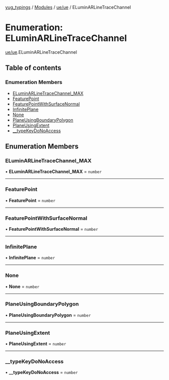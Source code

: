[yug_typings](../README.md) / [Modules](../modules.md) / [ue/ue](../modules/ue_ue.md) / ELuminARLineTraceChannel

# Enumeration: ELuminARLineTraceChannel

[ue/ue](../modules/ue_ue.md).ELuminARLineTraceChannel

## Table of contents

### Enumeration Members

- [ELuminARLineTraceChannel\_MAX](ue_ue.ELuminARLineTraceChannel.md#eluminarlinetracechannel_max)
- [FeaturePoint](ue_ue.ELuminARLineTraceChannel.md#featurepoint)
- [FeaturePointWithSurfaceNormal](ue_ue.ELuminARLineTraceChannel.md#featurepointwithsurfacenormal)
- [InfinitePlane](ue_ue.ELuminARLineTraceChannel.md#infiniteplane)
- [None](ue_ue.ELuminARLineTraceChannel.md#none)
- [PlaneUsingBoundaryPolygon](ue_ue.ELuminARLineTraceChannel.md#planeusingboundarypolygon)
- [PlaneUsingExtent](ue_ue.ELuminARLineTraceChannel.md#planeusingextent)
- [\_\_typeKeyDoNoAccess](ue_ue.ELuminARLineTraceChannel.md#__typekeydonoaccess)

## Enumeration Members

### ELuminARLineTraceChannel\_MAX

• **ELuminARLineTraceChannel\_MAX** = `number`

___

### FeaturePoint

• **FeaturePoint** = `number`

___

### FeaturePointWithSurfaceNormal

• **FeaturePointWithSurfaceNormal** = `number`

___

### InfinitePlane

• **InfinitePlane** = `number`

___

### None

• **None** = `number`

___

### PlaneUsingBoundaryPolygon

• **PlaneUsingBoundaryPolygon** = `number`

___

### PlaneUsingExtent

• **PlaneUsingExtent** = `number`

___

### \_\_typeKeyDoNoAccess

• **\_\_typeKeyDoNoAccess** = `number`
